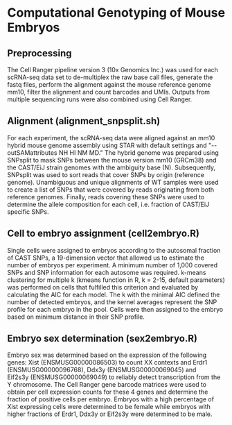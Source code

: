 # Computational Genotyping of Mouse Embryos

## Preprocessing
The Cell Ranger pipeline version 3 (10x Genomics Inc.) was used for each scRNA-seq data set to de-multiplex the raw base call files, generate the fastq files, perform the alignment against the mouse reference genome mm10, filter the alignment and count barcodes and UMIs. Outputs from multiple sequencing runs were also combined using Cell Ranger.

## Alignment (alignment_snpsplit.sh)
For each experiment, the scRNA-seq data were aligned against an mm10 hybrid mouse genome assembly using STAR with default settings and "--outSAMattributes NH HI NM MD." The hybrid genome was prepared using SNPsplit to mask SNPs between the mouse version mm10 (GRCm38) and the CAST/EiJ strain genomes with the ambiguity base (N). Subsequently, SNPsplit was used to sort reads that cover SNPs by origin (reference genome). Unambiguous and unique alignments of WT samples were used to create a list of SNPs that were covered by reads originating from both reference genomes. Finally, reads covering these SNPs were used to determine the allele composition for each cell, i.e. fraction of CAST/EiJ specific SNPs.

## Cell to embryo assignment (cell2embryo.R)
Single cells were assigned to embryos according to the autosomal fraction of CAST SNPs, a 19-dimension vector that allowed us to estimate the number of embryos per experiment. A minimum number of 1,000 covered SNPs and SNP information for each autosome was required. k-means clustering for multiple k (kmeans function in R, k = 2-15, default parameters) was performed on cells that fulfilled this criterion and evaluated by calculating the AIC for each model. The k with the minimal AIC defined the number of detected embryos, and the kernel averages represent the SNP profile for each embryo in the pool. Cells were then assigned to the embryo based on minimum distance in their SNP profile.

## Embryo sex determination (sex2embryo.R)
Embryo sex was determined based on the expression of the following genes: Xist (ENSMUSG00000086503) to count XX contexts and Erdr1 (ENSMUSG00000096768), Ddx3y (ENSMUSG00000069045) and Eif2s3y (ENSMUSG00000069049) to reliably detect transcription from the Y chromosome. The Cell Ranger gene barcode matrices were used to obtain per cell expression counts for these 4 genes and determine the fraction of positive cells per embryo. Embryos with a high percentage of Xist expressing cells were determined to be female while embryos with higher fractions of Erdr1, Ddx3y or Eif2s3y were determined to be male.
